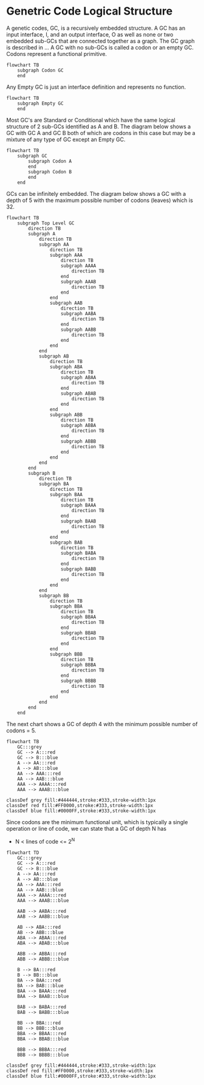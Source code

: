 # Genetric Code Logical Structure
A genetic codes, GC, is a recursively embedded structure. A GC has an input interface, I, and an output interface, O as well as none or two embedded sub-GCs that are connected together as a graph. The GC graph is described in ... A GC with no sub-GCs is called a codon or an empty GC. Codons represent a functional primitive.
```mermaid
flowchart TB
    subgraph Codon GC
    end
```
Any Empty GC is just an interface definition and represents no function.
```mermaid
flowchart TB
    subgraph Empty GC
    end
```
Most GC's are Standard or Conditional which have the same logical structure of 2 sub-GCs identified as A and B. The diagram below shows a GC with GC A and GC B both of which are codons in this case but may be a mixture of any type of GC except an Empty GC.
```mermaid
flowchart TB
    subgraph GC
        subgraph Codon A
        end
        subgraph Codon B
        end
    end
```
GCs can be infinitely embedded. The diagram below shows a GC with a depth of 5 with the maximum possible number of codons (leaves) which is 32.
```mermaid
flowchart TB
	subgraph Top Level GC
		direction TB
		subgraph A
			direction TB
			subgraph AA
				direction TB
				subgraph AAA
					direction TB
					subgraph AAAA
						direction TB
					end
					subgraph AAAB
						direction TB
					end
				end
				subgraph AAB
					direction TB
					subgraph AABA
						direction TB
					end
					subgraph AABB
						direction TB
					end
				end
			end
			subgraph AB
				direction TB
				subgraph ABA
					direction TB
					subgraph ABAA
						direction TB
					end
					subgraph ABAB
						direction TB
					end
				end
				subgraph ABB
					direction TB
					subgraph ABBA
						direction TB
					end
					subgraph ABBB
						direction TB
					end
				end
			end
		end
		subgraph B
			direction TB
			subgraph BA
				direction TB
				subgraph BAA
					direction TB
					subgraph BAAA
						direction TB
					end
					subgraph BAAB
						direction TB
					end
				end
				subgraph BAB
					direction TB
					subgraph BABA
						direction TB
					end
					subgraph BABB
						direction TB
					end
				end
			end
			subgraph BB
				direction TB
				subgraph BBA
					direction TB
					subgraph BBAA
						direction TB
					end
					subgraph BBAB
						direction TB
					end
				end
				subgraph BBB
					direction TB
					subgraph BBBA
						direction TB
					end
					subgraph BBBB
						direction TB
					end
				end
			end
		end
	end
```
The next chart shows a GC of depth 4 with the minimum possible number of codons = 5.
```mermaid
flowchart TB
    GC:::grey
    GC --> A:::red
    GC --> B:::blue
    A --> AA:::red
    A --> AB:::blue
    AA --> AAA:::red
    AA --> AAB:::blue
    AAA --> AAAA:::red
    AAA --> AAAB:::blue

classDef grey fill:#444444,stroke:#333,stroke-width:1px
classDef red fill:#FF0000,stroke:#333,stroke-width:1px
classDef blue fill:#0000FF,stroke:#333,stroke-width:1px
```
Since codons are the minimum functional unit, which is typically a single operation or line of code, we can state that a GC of depth N has
- N < lines of code <= 2<sup>N</sup>
```mermaid
flowchart TD
    GC:::grey
    GC --> A:::red
    GC --> B:::blue
    A --> AA:::red
    A --> AB:::blue
    AA --> AAA:::red
    AA --> AAB:::blue
    AAA --> AAAA:::red
    AAA --> AAAB:::blue

    AAB --> AABA:::red
    AAB --> AABB:::blue

    AB --> ABA:::red
    AB --> ABB:::blue
    ABA --> ABAA:::red
    ABA --> ABAB:::blue

    ABB --> ABBA:::red
    ABB --> ABBB:::blue

    B --> BA:::red
    B --> BB:::blue
    BA --> BAA:::red
    BA --> BAB:::blue
    BAA --> BAAA:::red
    BAA --> BAAB:::blue

    BAB --> BABA:::red
    BAB --> BABB:::blue

    BB --> BBA:::red
    BB --> BBB:::blue
    BBA --> BBAA:::red
    BBA --> BBAB:::blue

    BBB --> BBBA:::red
    BBB --> BBBB:::blue

classDef grey fill:#444444,stroke:#333,stroke-width:1px
classDef red fill:#FF0000,stroke:#333,stroke-width:1px
classDef blue fill:#0000FF,stroke:#333,stroke-width:1px
```